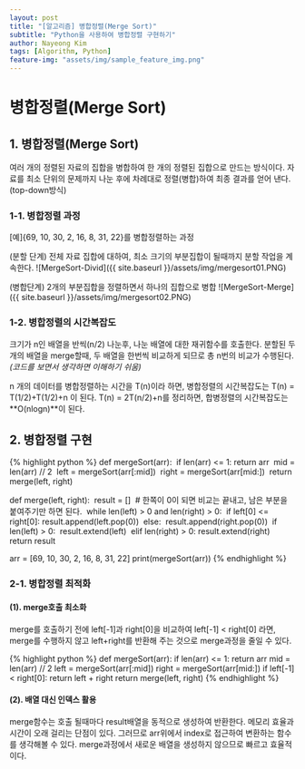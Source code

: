 ```yaml
---
layout: post
title: "[알고리즘] 병합정렬(Merge Sort)"
subtitle: "Python을 사용하여 병합정렬 구현하기"
author: Nayeong Kim
tags: [Algorithm, Python]
feature-img: "assets/img/sample_feature_img.png"
---
```


# 병합정렬(Merge Sort)

## 1. 병합정렬(Merge Sort)
여러 개의 정렬된 자료의 집합을 병합하여 한 개의 정렬된 집합으로 만드는 방식이다. 자료를 최소 단위의 문제까지 나눈 후에 차례대로 정렬(병합)하여 최종 결과를 얻어 낸다.(top-down방식)



### 1-1. 병합정렬 과정

[예]{69, 10, 30, 2, 16, 8, 31, 22}를 병합정렬하는 과정

(분할 단계) 전체 자료 집합에 대하여, 최소 크기의 부분집합이 될때까지 분할 작업을 계속한다.
![MergeSort-Divid]({{ site.baseurl }}/assets/img/mergesort01.PNG)

(병합단계) 2개의 부분집합을 정렬하면서 하나의 집합으로 병합
![MergeSort-Merge]({{ site.baseurl }}/assets/img/mergesort02.PNG)



### 1-2. 병합정렬의 시간복잡도

크기가 n인 배열을 반씩(n/2) 나눈후, 나눈 배열에 대한 재귀함수를 호출한다. 분할된 두개의 배열을 merge할때, 두 배열을 한번씩 비교하게 되므로 총 n번의 비교가 수행된다. *(코드를 보면서 생각하면 이해하기 쉬움)*

n 개의 데이터를 병합정렬하는 시간을 T(n)이라 하면, 병합정렬의 시간복잡도는 T(n) = T(1/2)+T(1/2)+n 이 된다. T(n) = 2T(n/2)+n를 정리하면, 합병정렬의 시간복잡도는 **O(nlogn)**이 된다.



## 2. 병합정렬 구현

{% highlight python %}
def mergeSort(arr):
​    if len(arr) <= 1:
​        return arr
​    mid = len(arr) // 2
​    left = mergeSort(arr[:mid])
​    right = mergeSort(arr[mid:])
​    return merge(left, right)

def merge(left, right):
​    result = []
​    # 한쪽이 0이 되면 비교는 끝내고, 남은 부분을 붙여주기만 하면 된다.
​    while len(left) > 0 and len(right) > 0:
​        if left[0] <= right[0]:
​            result.append(left.pop(0))
​        else:
​            result.append(right.pop(0))
​    if len(left) > 0:
​        result.extend(left)
​    elif len(right) > 0:
​        result.extend(right)
​    return result

arr = [69, 10, 30, 2, 16, 8, 31, 22]
print(mergeSort(arr))
{% endhighlight %}



### 2-1. 병합정렬 최적화

#### (1).  merge호출 최소화

merge를 호출하기 전에 left[-1]과 right[0]을 비교하여 left[-1] < right[0] 라면, merge를 수행하지 않고 left+right를 반환해 주는 것으로 merge과정을 줄일 수 있다.

{% highlight python %}
def mergeSort(arr):
    if len(arr) <= 1:
        return arr
    mid = len(arr) // 2
    left = mergeSort(arr[:mid])
    right = mergeSort(arr[mid:])
    if left[-1] < right[0]: return left + right
    return merge(left, right)
{% endhighlight %}

#### (2). 배열 대신 인덱스 활용

merge함수는 호출 될때마다 result배열을 동적으로 생성하여 반환한다. 메모리 효율과 시간이 오래 걸리는 단점이 있다. 그러므로 arr위에서 index로 접근하여 변환하는 함수를 생각해볼 수 있다. merge과정에서 새로운 배열을  생성하지 않으므로 빠르고 효율적이다.